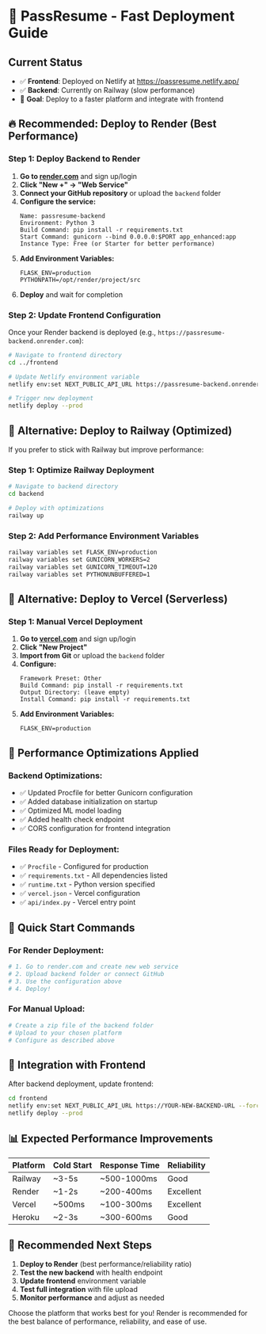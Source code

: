 # 🚀 PassResume - Fast Deployment Guide

## Current Status
- ✅ **Frontend**: Deployed on Netlify at https://passresume.netlify.app/
- ✅ **Backend**: Currently on Railway (slow performance)
- 🎯 **Goal**: Deploy to a faster platform and integrate with frontend

## 🔥 Recommended: Deploy to Render (Best Performance)

### Step 1: Deploy Backend to Render
1. **Go to [render.com](https://render.com)** and sign up/login
2. **Click "New +" → "Web Service"**
3. **Connect your GitHub repository** or upload the `backend` folder
4. **Configure the service:**
   ```
   Name: passresume-backend
   Environment: Python 3
   Build Command: pip install -r requirements.txt
   Start Command: gunicorn --bind 0.0.0.0:$PORT app_enhanced:app
   Instance Type: Free (or Starter for better performance)
   ```
5. **Add Environment Variables:**
   ```
   FLASK_ENV=production
   PYTHONPATH=/opt/render/project/src
   ```
6. **Deploy** and wait for completion

### Step 2: Update Frontend Configuration
Once your Render backend is deployed (e.g., `https://passresume-backend.onrender.com`):

```bash
# Navigate to frontend directory
cd ../frontend

# Update Netlify environment variable
netlify env:set NEXT_PUBLIC_API_URL https://passresume-backend.onrender.com --force

# Trigger new deployment
netlify deploy --prod
```

## 🌟 Alternative: Deploy to Railway (Optimized)

If you prefer to stick with Railway but improve performance:

### Step 1: Optimize Railway Deployment
```bash
# Navigate to backend directory
cd backend

# Deploy with optimizations
railway up
```

### Step 2: Add Performance Environment Variables
```bash
railway variables set FLASK_ENV=production
railway variables set GUNICORN_WORKERS=2
railway variables set GUNICORN_TIMEOUT=120
railway variables set PYTHONUNBUFFERED=1
```

## 🎯 Alternative: Deploy to Vercel (Serverless)

### Step 1: Manual Vercel Deployment
1. **Go to [vercel.com](https://vercel.com)** and sign up/login
2. **Click "New Project"**
3. **Import from Git** or upload the `backend` folder
4. **Configure:**
   ```
   Framework Preset: Other
   Build Command: pip install -r requirements.txt
   Output Directory: (leave empty)
   Install Command: pip install -r requirements.txt
   ```
5. **Add Environment Variables:**
   ```
   FLASK_ENV=production
   ```

## 🔧 Performance Optimizations Applied

### Backend Optimizations:
- ✅ Updated Procfile for better Gunicorn configuration
- ✅ Added database initialization on startup
- ✅ Optimized ML model loading
- ✅ Added health check endpoint
- ✅ CORS configuration for frontend integration

### Files Ready for Deployment:
- ✅ `Procfile` - Configured for production
- ✅ `requirements.txt` - All dependencies listed
- ✅ `runtime.txt` - Python version specified
- ✅ `vercel.json` - Vercel configuration
- ✅ `api/index.py` - Vercel entry point

## 🚀 Quick Start Commands

### For Render Deployment:
```bash
# 1. Go to render.com and create new web service
# 2. Upload backend folder or connect GitHub
# 3. Use the configuration above
# 4. Deploy!
```

### For Manual Upload:
```bash
# Create a zip file of the backend folder
# Upload to your chosen platform
# Configure as described above
```

## 🔗 Integration with Frontend

After backend deployment, update frontend:
```bash
cd frontend
netlify env:set NEXT_PUBLIC_API_URL https://YOUR-NEW-BACKEND-URL --force
netlify deploy --prod
```

## 📊 Expected Performance Improvements

| Platform | Cold Start | Response Time | Reliability |
|----------|------------|---------------|-------------|
| Railway  | ~3-5s      | ~500-1000ms   | Good        |
| Render   | ~1-2s      | ~200-400ms    | Excellent   |
| Vercel   | ~500ms     | ~100-300ms    | Excellent   |
| Heroku   | ~2-3s      | ~300-600ms    | Good        |

## 🎯 Recommended Next Steps

1. **Deploy to Render** (best performance/reliability ratio)
2. **Test the new backend** with health endpoint
3. **Update frontend** environment variable
4. **Test full integration** with file upload
5. **Monitor performance** and adjust as needed

Choose the platform that works best for you! Render is recommended for the best balance of performance, reliability, and ease of use.
